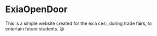 # ExiaOpenDoor
This is a simple website created for the exia cesi, during trade fairs, to entertain future students. :smiley:
